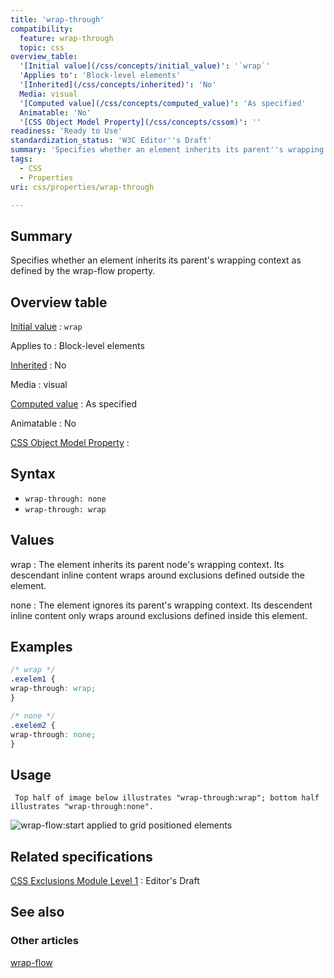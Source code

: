 ```yaml
---
title: 'wrap-through'
compatibility:
  feature: wrap-through
  topic: css
overview_table:
  '[Initial value](/css/concepts/initial_value)': '`wrap`'
  'Applies to': 'Block-level elements'
  '[Inherited](/css/concepts/inherited)': 'No'
  Media: visual
  '[Computed value](/css/concepts/computed_value)': 'As specified'
  Animatable: 'No'
  '[CSS Object Model Property](/css/concepts/cssom)': ''
readiness: 'Ready to Use'
standardization_status: 'W3C Editor''s Draft'
summary: 'Specifies whether an element inherits its parent''s wrapping context as defined by the wrap-flow property.'
tags:
  - CSS
  - Properties
uri: css/properties/wrap-through

---
```

## Summary

Specifies whether an element inherits its parent's wrapping context as defined by the wrap-flow property.

## Overview table

[Initial value](/css/concepts/initial_value)
:   `wrap`

Applies to
:   Block-level elements

[Inherited](/css/concepts/inherited)
:   No

Media
:   visual

[Computed value](/css/concepts/computed_value)
:   As specified

Animatable
:   No

[CSS Object Model Property](/css/concepts/cssom)
:

## Syntax

-   `wrap-through: none`
-   `wrap-through: wrap`

## Values

wrap
:   The element inherits its parent node's wrapping context. Its descendant inline content wraps around exclusions defined outside the element.

none
:   The element ignores its parent's wrapping context. Its descendent inline content only wraps around exclusions defined inside this element.

## Examples

``` css
/* wrap */
.exelem1 {
wrap-through: wrap;
}

/* none */
.exelem2 {
wrap-through: none;
}
```

## Usage

     Top half of image below illustrates "wrap-through:wrap"; bottom half illustrates "wrap-through:none".

![wrap-flow:start applied to grid positioned elements](/assets/public/2/27/exclusion_wrap_through.png)

## Related specifications

[CSS Exclusions Module Level 1](http://dev.w3.org/csswg/css-exclusions/)
:   Editor's Draft

## See also

### Other articles

[wrap-flow](/css/properties/wrap-flow)
